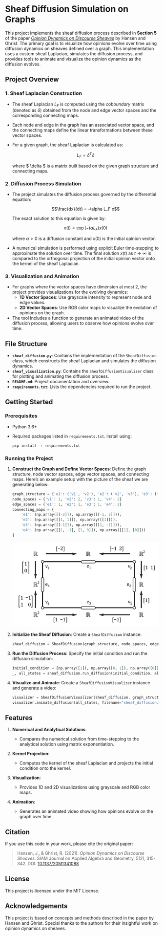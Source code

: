 
# Sheaf Diffusion Simulation on Graphs

This project implements the sheaf diffusion process described in **Section 5** of the paper [*Opinion Dynamics on Discourse Sheaves*](https://epubs.siam.org/doi/abs/10.1137/20M1341088) by Hansen and Ghrist. The primary goal is to visualize how opinions evolve over time using diffusion dynamics on sheaves defined over a graph. This implementation uses a custom sheaf Laplacian, simulates the diffusion process, and provides tools to animate and visualize the opinion dynamics as the diffusion evolves.

## Project Overview

### 1. **Sheaf Laplacian Construction**
- The sheaf Laplacian $L_F$ is computed using the *coboundary* matrix (denoted as $\delta$) obtained from the node and edge vector spaces and the corresponding connecting maps.
- Each node and edge in the graph has an associated vector space, and the connecting maps define the linear transformations between these vector spaces.
- For a given graph, the sheaf Laplacian is calculated as:
    
    $$L_F = \delta^T \delta$$

  where $ \delta $ is a matrix built based on the given graph structure and connecting maps.

### 2. **Diffusion Process Simulation**
- The project simulates the diffusion process governed by the differential equation:

  $$\frac{dx}{dt} = -\alpha L_F x$$

  The exact solution to this equation is given by:

  $$x(t) = \exp(-t\alpha L_F) x(0)$$

  where $\alpha > 0$ is a diffusion constant and $x(0)$ is the initial opinion vector.

- A numerical simulation is performed using explicit Euler time-stepping to approximate the solution over time. The final solution $x(t)$ as $t \rightarrow \infty$ is compared to the orthogonal projection of the initial opinion vector onto the kernel of the sheaf Laplacian.

### 3. **Visualization and Animation**
- For graphs where the vector spaces have dimension at most 2, the project provides visualizations for the evolving dynamics:
  - **1D Vector Spaces**: Use grayscale intensity to represent node and edge values.
  - **2D Vector Spaces**: Use RGB color maps to visualize the evolution of opinions on the graph.
- The tool includes a function to generate an animated video of the diffusion process, allowing users to observe how opinions evolve over time.

## File Structure

- **`sheaf_diffusion.py`**: Contains the implementation of the `SheafDiffusion` class, which constructs the sheaf Laplacian and simulates the diffusion dynamics.
- **`sheaf_visualization.py`**: Contains the `SheafDiffusionVisualizer` class for plotting and animating the diffusion process.
- **`README.md`**: Project documentation and overview.
- **`requirements.txt`**: Lists the dependencies required to run the project.

## Getting Started

### Prerequisites

- Python 3.6+
- Required packages listed in `requirements.txt`. Install using:

  ```bash
  pip install -r requirements.txt
  ```

### Running the Project

1. **Construct the Graph and Define Vector Spaces**:
   Define the graph structure, node vector spaces, edge vector spaces, and connecting maps. Here’s an example setup with the picture of the sheaf we are generating below:

   ```python
   graph_structure = {'e1': ('v1', 'v2'), 'e2': ('v2', 'v3'), 'e3': ('v3', 'v4'), 'e4': ('v4', 'v1')}
   node_spaces = {'v1': 1, 'v2': 2, 'v3': 1, 'v4': 2}
   edge_spaces = {'e1': 1, 'e2': 1, 'e3': 1, 'e4': 2}
   connecting_maps = {
       'e1': (np.array([[-2]]), np.array([[-1, 2]])),
       'e2': (np.array([[1, 1]]), np.array([[1]])),
       'e3': (np.array([[-1]]), np.array([[1, -1]])),
       'e4': (np.array([[1, -1], [1, 0]]), np.array([[1], [0]]))
   }
   ```
   ![Example Sheaf](example_sheaf.png "Example Sheaf")

2. **Initialize the Sheaf Diffusion**:
   Create a `SheafDiffusion` instance:

   ```python
   sheaf_diffusion = SheafDiffusion(graph_structure, node_spaces, edge_spaces, connecting_maps)
   ```

3. **Run the Diffusion Process**:
   Specify the initial condition and run the diffusion simulation:

   ```python
   initial_condition = [np.array([1]), np.array([0, 1]), np.array([0]), np.array([1, -1])]
   _, all_states = sheaf_diffusion.run_diffusion(initial_condition, alpha=0.1, dt=0.01, num_timesteps=100)
   ```

4. **Visualize and Animate**:
   Create a `SheafDiffusionVisualizer` instance and generate a video:

   ```python
   visualizer = SheafDiffusionVisualizer(sheaf_diffusion, graph_structure)
   visualizer.animate_diffusion(all_states, filename="sheaf_diffusion.mp4", interval=50)
   ```

## Features

1. **Numerical and Analytical Solutions**:
   - Compares the numerical solution from time-stepping to the analytical solution using matrix exponentiation.
   
2. **Kernel Projection**:
   - Computes the kernel of the sheaf Laplacian and projects the initial condition onto the kernel.
   
3. **Visualization**:
   - Provides 1D and 2D visualizations using grayscale and RGB color maps.

4. **Animation**:
   - Generates an animated video showing how opinions evolve on the graph over time.

## Citation

If you use this code in your work, please cite the original paper:

> Hansen, J., & Ghrist, R. (2021). *Opinion Dynamics on Discourse Sheaves*. SIAM Journal on Applied Algebra and Geometry, 5(2), 315-342. DOI: [10.1137/20M1341088](https://epubs.siam.org/doi/abs/10.1137/20M1341088)

## License

This project is licensed under the MIT License.

## Acknowledgements

This project is based on concepts and methods described in the paper by Hansen and Ghrist. Special thanks to the authors for their insightful work on opinion dynamics on sheaves.
